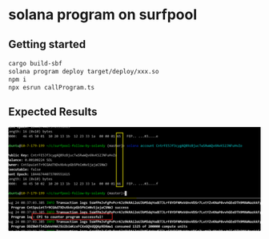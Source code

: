 # solana program on surfpool

## Getting started

```
cargo build-sbf
solana program deploy target/deploy/xxx.so
npm i
npx esrun callProgram.ts
```

## Expected Results

![](../assets/increase-counter-on-surfpool.png)



